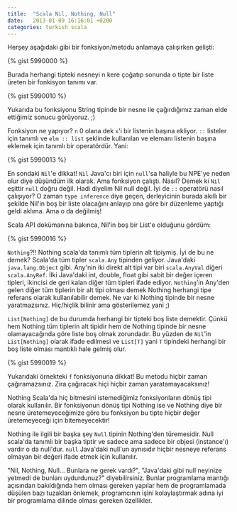 ```yaml
---
title:  "Scala Nil, Nothing, Null"
date:   2013-01-09 16:16:01 +0200
categories: turkish scala
---
```

Herşey aşağıdaki gibi bir fonksiyon/metodu anlamaya çalışırken gelişti:

{% gist 5990000 %}

Burada herhangi tipteki nesneyi n kere çoğatıp sonunda o tipte bir liste üreten bir fonkisyon tanımı var.

{% gist 5990010 %}

Yukarıda bu fonksiyonu String tipinde bir nesne ile çağırdığımız zaman elde ettiğimiz sonucu görüyoruz. ;)

Fonksiyon ne yapıyor? `n` 0 olana dek `x`'i bir listenin başına ekliyor. `::` listeler için tanımlı ve `elm :: list` şeklinde kullanılan ve elemanı listenin başına eklemek için tanımlı bir operatördür. Yani:

{% gist 5990013 %}

En sondaki `Nil`'e dikkat! `Nil` Java'cı biri için `null`'sa haliyle bu NPE'ye neden olur diye düşündüm ilk olarak. Ama fonksiyon çalıştı. Nasıl? Demek ki `Nil` eşittir `null` doğru değil. Hadi diyelim Nil null değil. İyi de `::` operatörü nasıl çalışıyor? O zaman `type inference` diye geçen, derleyicinin burada akıllı bir şekilde Nil'in boş bir liste olacağını anlayıp ona göre bir düzenleme yaptığı geldi aklıma. Ama o da değilmiş! 

Scala API dokümanına bakınca, Nil'in boş bir List'e olduğunu gördüm:

{% gist 5990016 %}

`Nothing`?!! Nothing scala'da tanımlı tüm tiplerin alt tipiymiş. İyi de bu ne demek? Scala'da tüm tipler `scala.Any` tipinden geliyor. Java'daki `java.lang.Object` gibi. Any'nin iki direkt alt tipi var biri `scala.AnyVal` diğeri `scala.AnyRef`. İlki Java'daki int, double, float gibi sabit bir değer içeren tipleri, ikincisi de geri kalan diğer tüm tipleri ifade ediyor. `Nothing`'in Any'den gelen diğer tüm tiplerin bir alt tipi olması demek Nothing herhangi tipe referans olarak kullanılabilir demek. Ne var ki Nothing tipinde bir nesne yaratmazsınız. Hiç/hiçlik bilinir ama gösterilemez yani ;)

`List[Nothing]` de bu durumda herhangi bir tipteki boş liste demektir. Çünkü hem Nothing tüm tiplerin alt tipidir hem de Nothing tipinde bir nesne olamayacağında göre liste boş olmak zorundadır. Bu yüzden de `Nil`'in `List[Nothing]` olarak ifade edilmesi ve `List[T]` yani `T` tipindeki herhangi bir boş liste olması mantıklı hale gelmiş olur.

{% gist 5990019 %}

Yukarıdaki örnekteki `f` fonksiyonuna dikkat! Bu metodu hiçbir zaman çağıramazsınız. Zira çağıracak hiçi hiçbir zaman yaratamayacaksınız!

Nothing Scala'da hiç bitmesini istemediğimiz fonksiyonların dönüş tipi olarak kullanılır. Bir fonksiyonun dönüş tipi Nothing ise ve Nothing diye bir nesne üretemeyeceğimize göre bu fonksiyon bu tipte hiçbir değer üretemeyeceği için bitemeyecektir!

Nothing ile ilgili bir başka şey `Null` tipinin Nothing'den türemesidir. Null scala'da tanımlı bir başka tiptir ve sadece ama sadece bir objesi (instance'ı) vardır o da null'dur. `null` Java'daki null'un aynısıdır hiçbir nesneye referans olmayan bir değeri ifade etmek için kullanılır.

"Nil, Nothing, Null... Bunlara ne gerek vardı?", "Java'daki gibi null neyinize yetmedi de bunları uydurdunuz?" diyebilirsiniz. Bunlar programlama mantığı açısından bakıldığında hem olması gereken yapılar hem de programlamada düşülen bazı tuzakları önlemek, programcının işini kolaylaştırmak adına iyi bir programlama dilinde olması gereken özellikler.